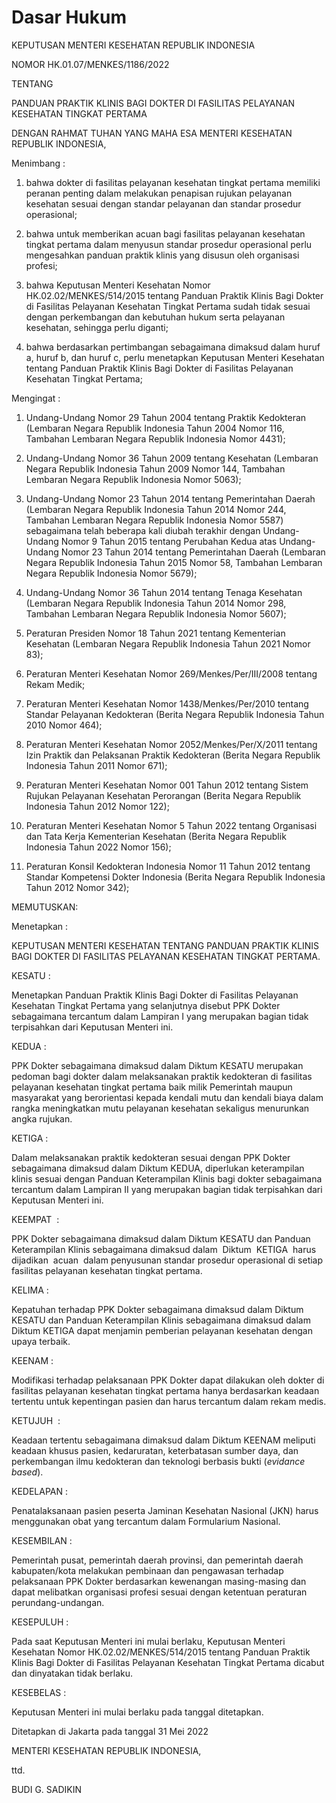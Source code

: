 # Dasar Hukum

<!-- ![](/1186/image002.jpg) -->


KEPUTUSAN MENTERI KESEHATAN REPUBLIK INDONESIA 

NOMOR HK.01.07/MENKES/1186/2022 

TENTANG 

PANDUAN PRAKTIK KLINIS BAGI DOKTER DI FASILITAS PELAYANAN KESEHATAN TINGKAT PERTAMA

DENGAN RAHMAT TUHAN YANG MAHA ESA MENTERI KESEHATAN REPUBLIK INDONESIA,

Menimbang : 
1. bahwa dokter di fasilitas pelayanan kesehatan tingkat pertama memiliki peranan penting dalam melakukan penapisan rujukan pelayanan kesehatan sesuai dengan standar pelayanan dan standar prosedur operasional;

2. bahwa untuk memberikan acuan bagi fasilitas pelayanan kesehatan tingkat pertama dalam menyusun standar prosedur operasional perlu mengesahkan panduan praktik klinis yang disusun oleh organisasi profesi;

3. bahwa Keputusan Menteri Kesehatan Nomor HK.02.02/MENKES/514/2015 tentang Panduan Praktik Klinis Bagi Dokter di Fasilitas Pelayanan Kesehatan Tingkat Pertama sudah tidak sesuai dengan perkembangan dan kebutuhan hukum serta pelayanan kesehatan, sehingga perlu diganti;

4. bahwa berdasarkan pertimbangan sebagaimana dimaksud dalam huruf a, huruf b, dan huruf c, perlu menetapkan Keputusan Menteri Kesehatan tentang Panduan Praktik Klinis Bagi Dokter di Fasilitas Pelayanan Kesehatan Tingkat Pertama;

Mengingat : 
1. Undang-Undang Nomor 29 Tahun 2004 tentang Praktik Kedokteran (Lembaran Negara Republik Indonesia Tahun 2004 Nomor 116, Tambahan Lembaran Negara Republik Indonesia Nomor 4431);

2. Undang-Undang Nomor 36 Tahun 2009 tentang Kesehatan (Lembaran Negara Republik Indonesia Tahun 2009 Nomor 144, Tambahan Lembaran Negara Republik Indonesia Nomor 5063);

3. Undang-Undang Nomor 23 Tahun 2014 tentang Pemerintahan Daerah (Lembaran Negara Republik Indonesia Tahun 2014 Nomor 244, Tambahan Lembaran Negara Republik Indonesia Nomor 5587) sebagaimana telah beberapa kali diubah terakhir dengan Undang- Undang Nomor 9 Tahun 2015 tentang Perubahan Kedua atas Undang-Undang Nomor 23 Tahun 2014 tentang Pemerintahan Daerah (Lembaran Negara Republik Indonesia Tahun 2015 Nomor 58, Tambahan Lembaran Negara Republik Indonesia Nomor 5679);

4. Undang-Undang Nomor 36 Tahun 2014 tentang Tenaga Kesehatan (Lembaran Negara Republik Indonesia Tahun 2014 Nomor 298, Tambahan Lembaran Negara Republik Indonesia Nomor 5607);

5. Peraturan Presiden Nomor 18 Tahun 2021 tentang Kementerian Kesehatan (Lembaran Negara Republik Indonesia Tahun 2021 Nomor 83);

6. Peraturan Menteri Kesehatan Nomor 269/Menkes/Per/III/2008 tentang Rekam Medik;

7. Peraturan Menteri Kesehatan Nomor 1438/Menkes/Per/2010 tentang Standar Pelayanan Kedokteran (Berita Negara Republik Indonesia Tahun 2010 Nomor 464);

8. Peraturan Menteri Kesehatan Nomor 2052/Menkes/Per/X/2011 tentang Izin Praktik dan Pelaksanan Praktik Kedokteran (Berita Negara Republik Indonesia Tahun 2011 Nomor 671);

9. Peraturan Menteri Kesehatan Nomor 001 Tahun 2012 tentang Sistem Rujukan Pelayanan Kesehatan Perorangan (Berita Negara Republik Indonesia Tahun 2012 Nomor 122);

10. Peraturan Menteri Kesehatan Nomor 5 Tahun 2022 tentang Organisasi dan Tata Kerja Kementerian Kesehatan (Berita Negara Republik Indonesia Tahun 2022 Nomor 156);

11. Peraturan Konsil Kedokteran Indonesia Nomor 11 Tahun 2012 tentang Standar Kompetensi Dokter Indonesia (Berita Negara Republik Indonesia Tahun 2012 Nomor 342);

MEMUTUSKAN:

Menetapkan : 

KEPUTUSAN MENTERI KESEHATAN TENTANG PANDUAN PRAKTIK KLINIS BAGI DOKTER DI FASILITAS PELAYANAN KESEHATAN TINGKAT PERTAMA.

KESATU : 

Menetapkan Panduan Praktik Klinis Bagi Dokter di Fasilitas Pelayanan Kesehatan Tingkat Pertama yang selanjutnya disebut PPK Dokter sebagaimana tercantum dalam Lampiran I yang merupakan bagian tidak terpisahkan dari Keputusan Menteri ini.

KEDUA : 

PPK Dokter sebagaimana dimaksud dalam Diktum KESATU merupakan pedoman bagi dokter dalam melaksanakan praktik kedokteran di fasilitas pelayanan kesehatan tingkat pertama baik milik Pemerintah maupun masyarakat yang berorientasi kepada kendali mutu dan kendali biaya dalam rangka meningkatkan mutu pelayanan kesehatan sekaligus menurunkan angka rujukan.

KETIGA : 

Dalam melaksanakan praktik kedokteran sesuai dengan PPK Dokter sebagaimana dimaksud dalam Diktum KEDUA, diperlukan keterampilan klinis sesuai dengan Panduan Keterampilan Klinis bagi dokter sebagaimana tercantum dalam Lampiran II yang merupakan bagian tidak terpisahkan dari Keputusan Menteri ini.

KEEMPAT  : 

PPK Dokter sebagaimana dimaksud dalam Diktum KESATU dan Panduan Keterampilan Klinis sebagaimana dimaksud dalam  Diktum  KETIGA  harus  dijadikan  acuan  dalam penyusunan standar prosedur operasional di setiap fasilitas pelayanan kesehatan tingkat pertama.

KELIMA : 

Kepatuhan terhadap PPK Dokter sebagaimana dimaksud dalam Diktum KESATU dan Panduan Keterampilan Klinis sebagaimana dimaksud dalam Diktum KETIGA dapat menjamin pemberian pelayanan kesehatan dengan upaya terbaik.

KEENAM : 

Modifikasi terhadap pelaksanaan PPK Dokter dapat dilakukan oleh dokter di fasilitas pelayanan kesehatan tingkat pertama hanya berdasarkan keadaan tertentu untuk kepentingan pasien dan harus tercantum dalam rekam medis.

KETUJUH  : 

Keadaan tertentu sebagaimana dimaksud dalam Diktum KEENAM meliputi keadaan khusus pasien, kedaruratan, keterbatasan sumber daya, dan perkembangan ilmu kedokteran dan teknologi berbasis bukti (_evidance based_).

KEDELAPAN : 

Penatalaksanaan pasien peserta Jaminan Kesehatan Nasional (JKN) harus menggunakan obat yang tercantum dalam Formularium Nasional.

KESEMBILAN : 

Pemerintah pusat, pemerintah daerah provinsi, dan pemerintah daerah kabupaten/kota melakukan pembinaan dan pengawasan terhadap pelaksanaan PPK Dokter berdasarkan kewenangan masing-masing dan dapat melibatkan organisasi profesi sesuai dengan ketentuan peraturan perundang-undangan.

KESEPULUH : 

Pada saat Keputusan Menteri ini mulai berlaku, Keputusan Menteri Kesehatan Nomor HK.02.02/MENKES/514/2015 tentang Panduan Praktik Klinis Bagi Dokter di Fasilitas Pelayanan Kesehatan Tingkat Pertama dicabut dan dinyatakan tidak berlaku.

KESEBELAS : 

Keputusan Menteri ini mulai berlaku pada tanggal ditetapkan.

Ditetapkan di Jakarta pada tanggal 31 Mei 2022

MENTERI KESEHATAN REPUBLIK INDONESIA,

ttd.

BUDI G. SADIKIN

<!-- ![](/1186/image004.jpg) -->

